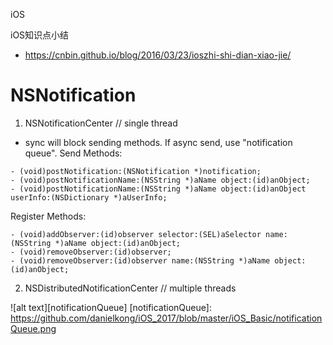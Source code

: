 iOS

iOS知识点小结
* https://cnbin.github.io/blog/2016/03/23/ioszhi-shi-dian-xiao-jie/

# NSNotification

1. NSNotificationCenter // single thread

  * sync will block sending methods. If async send, use "notification queue".
Send Methods:
```
- (void)postNotification:(NSNotification *)notification;
- (void)postNotificationName:(NSString *)aName object:(id)anObject;
- (void)postNotificationName:(NSString *)aName object:(id)anObject userInfo:(NSDictionary *)aUserInfo;
```
Register Methods:
```
- (void)addObserver:(id)observer selector:(SEL)aSelector name:(NSString *)aName object:(id)anObject;
- (void)removeObserver:(id)observer;
- (void)removeObserver:(id)observer name:(NSString *)aName object:(id)anObject;
```

2. NSDistributedNotificationCenter // multiple threads

![alt text][notificationQueue]
[notificationQueue]: https://github.com/danielkong/iOS_2017/blob/master/iOS_Basic/notificationQueue.png


